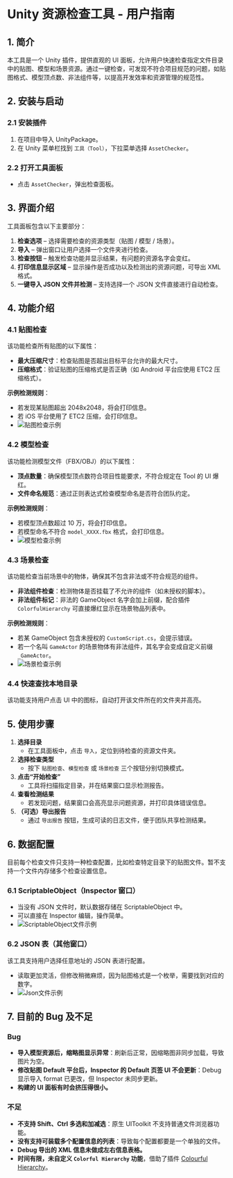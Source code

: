 # Unity 资源检查工具 - 用户指南

## 1. 简介
本工具是一个 Unity 插件，提供直观的 UI 面板，允许用户快速检查指定文件目录中的贴图、模型和场景资源。通过一键检查，可发现不符合项目规范的问题，如贴图格式、模型顶点数、非法组件等，以提高开发效率和资源管理的规范性。

## 2. 安装与启动

### 2.1 安装插件
1. 在项目中导入 UnityPackage。
2. 在 Unity 菜单栏找到 `工具（Tool）`，下拉菜单选择 `AssetChecker`。

### 2.2 打开工具面板
- 点击 `AssetChecker`，弹出检查面板。

## 3. 界面介绍
工具面板包含以下主要部分：
1. **检查选项** – 选择需要检查的资源类型（贴图 / 模型 / 场景）。
2. **导入** – 弹出窗口让用户选择一个文件夹进行检查。
3. **检查按钮** – 触发检查功能并显示结果，有问题的资源名字会变红。
4. **打印信息显示区域** – 显示操作是否成功以及检测出的资源问题，可导出 XML 格式。
5. **一键导入 JSON 文件并检测** – 支持选择一个 JSON 文件直接进行自动检查。

## 4. 功能介绍

### 4.1 贴图检查
该功能检查所有贴图的以下属性：
- **最大压缩尺寸**：检查贴图是否超出目标平台允许的最大尺寸。
- **压缩格式**：验证贴图的压缩格式是否正确（如 Android 平台应使用 ETC2 压缩格式）。

**示例检测规则**：
- 若发现某贴图超出 2048x2048，将会打印信息。
- 若 iOS 平台使用了 ETC2 压缩，会打印信息。
- ![贴图检查示例](ReadMeImages/Texture_check.png)

### 4.2 模型检查
该功能检测模型文件（FBX/OBJ）的以下属性：
- **顶点数量**：确保模型顶点数符合项目性能要求，不符合规定在 Tool 的 UI 爆红。
- **文件命名规范**：通过正则表达式检查模型命名是否符合团队约定。

**示例检测规则**：
- 若模型顶点数超过 10 万，将会打印信息。
- 若模型命名不符合 `model_XXXX.fbx` 格式，会打印信息。
- ![模型检查示例](ReadMeImages/MeshCheck.png)

### 4.3 场景检查
该功能检查当前场景中的物体，确保其不包含非法或不符合规范的组件。
- **非法组件检查**：检测物体是否挂载了不允许的组件（如未授权的脚本）。
- **非法组件标记**：非法的 GameObject 名字会加上前缀，配合插件 `ColorfulHierarchy` 可直接爆红显示在场景物品列表中。

**示例检测规则**：
- 若某 GameObject 包含未授权的 `CustomScript.cs`，会提示错误。
- 若一个名叫 `GameActor` 的场景物体有非法组件，其名字会变成自定义前缀 `_GameActor`。
- ![场景检查示例](ReadMeImages/SceneCheck.png)

### 4.4 快速查找本地目录
该功能支持用户点击 UI 中的图标，自动打开该文件所在的文件夹并高亮。

## 5. 使用步骤
1. **选择目录**
   - 在工具面板中，点击 `导入`，定位到待检查的资源文件夹。
2. **选择检查类型**
   - 按下 `贴图检查`、`模型检查` 或 `场景检查` 三个按钮分别切换模式。
3. **点击“开始检查”**
   - 工具将扫描指定目录，并在结果窗口显示检测报告。
4. **查看检测结果**
   - 若发现问题，结果窗口会高亮显示问题资源，并打印具体错误信息。
5. **（可选）导出报告**
   - 通过 `导出报告` 按钮，生成可读的日志文件，便于团队共享检测结果。

## 6. 数据配置
目前每个检查文件只支持一种检查配置，比如检查特定目录下的贴图文件。暂不支持一个文件内存储多个检查设置信息。

### 6.1 ScriptableObject（Inspector 窗口）
- 当没有 JSON 文件时，默认数据存储在 ScriptableObject 中。
- 可以直接在 Inspector 编辑，操作简单。
- ![ScriptableObject文件示例](ReadMeImages/SOFile.png)

### 6.2 JSON 表（其他窗口）
该工具支持用户选择任意地址的 JSON 表进行配置。
- 读取更加灵活，但修改稍微麻烦，因为贴图格式是一个枚举，需要找到对应的数字。
- ![Json文件示例](ReadMeImages/JsonFile.png)

## 7. 目前的 Bug 及不足

### **Bug**
- **导入模型资源后，缩略图显示异常**：刷新后正常，因缩略图非同步加载，导致图片为空。
- **修改贴图 Default 平台后，Inspector 的 Default 页签 UI 不会更新**：Debug 显示导入 format 已更改，但 Inspector 未同步更新。
- **构建的 UI 面板有时会挤压得很小。**

### **不足**
- **不支持 Shift、Ctrl 多选和加减选**：原生 UIToolkit 不支持普通文件浏览器功能。
- **没有支持可装载多个配置信息的列表**：导致每个配置都要是一个单独的文件。
- **Debug 导出的 XML 信息未做成左右信息表格。**
- **时间有限，未自定义 `Colorful Hierarchy` 功能**，借助了插件 [Colourful Hierarchy](https://assetstore.unity.com/packages/tools/utilities/colourful-hierarchy-category-gameobject-205934)。

